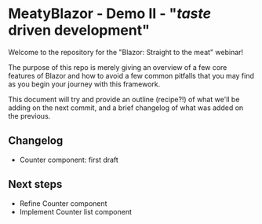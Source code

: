 # MeatyBlazor - Demo II - "_taste_ driven development"

Welcome to the repository for the "Blazor: Straight to the meat" webinar!

The purpose of this repo is merely giving an overview of a few core features of Blazor and how to avoid a few common pitfalls that you may find as you begin your journey with this framework.

This document will try and provide an outline (recipe?!) of what we'll be adding on the next commit, and a brief changelog of what was added on the previous.

## Changelog
- Counter component: first draft


## Next steps
- Refine Counter component
- Implement Counter list component

